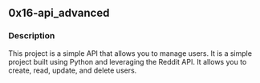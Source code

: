 ## 0x16-api_advanced

### Description

This project is a simple API that allows you to manage users. It is a simple project built using Python and leveraging the Reddit API. It allows you to create, read, update, and delete users.
